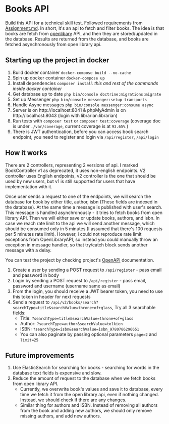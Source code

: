 # Books API

Build this API for a technical skill test. Followed requirements from [Assignment.md](./Assignment.md). In short, it's an api to fetch 
and filter books. The idea is that books are fetch from [openlibary](https://openlibrary.org/dev/docs/api/search) API,
and then they are stored/updated in the database. Results are returned from the database, and books are fetched 
asynchronously from open library api.

## Starting up the project in docker

1. Build docker container `docker-compose build --no-cache`
2. Spin up docker container `docker-compose up`
3. Install dependencies `composer install` *this and rest of the commands inside docker container*
4. Get database up to date `php bin/console doctrine:migrations:migrate`
5. Set up Messenger `php bin/console messenger:setup-transports`
6. Handle Async messages `php bin/console messenger:consume async`
7. Server is on http://localhost:8041 & phpMyAdmin is on http://localhost:8043 (login with librarian:librarian)
8. Run tests with `composer test` or `composer test:coverage` (coverage doc is under `./var/coverage`, current coverage is at `93.65%` )
9. There is JWT authentication, before you can access book search endpoint, you need to register and login via `/api/register`, `/api/login`

## How it works

There are 2 controllers, representing 2 versions of api. I marked BookController v1 as deprecated, 
it uses non-english endpoints. V2 controller uses English endpoints, v2 controller is the one that should be used by new 
users, but v1 is still supported for users that have implementation with it.

Once user sends a request to one of the endpoints, we will search the database for book by either title, author, isbn 
(These fields are indexed in the database). At the same time a message is published with user's search. This message is 
handled asynchronously - it tries to fetch books from open library API. Then we will either save or update books, authors,
and isbn. In case we reach rate limit to the api we will send another message, which should be consumed only in 5 minutes 
(I assumed that there's 100 requests per 5 minutes rate limit). However, i could not reproduce rate limit exceptions from
OpenLibraryAPI, so instead you could manually throw an exception in message handler, so that try/catch block sends another message with a delay.

You can test the project by checking project's [OpenAPI](./openapi/openapi.yml) documentation.
1. Create a user by sending a POST request to `/api/register` - pass email and password in body
2. Login by sending a POST request to `/api/register` - pass email, password and username (username same as email)
3. From the login, you should receive a JWT bearer token, you need to use this token in header for next requests
4. Send a request to `/api/v2/books/search?searchType=title&searchValue=throne+of+glass`, Try all 3 searchable fields:
   - Title: `?searchType=title&searchValue=throne+of+glass`
   - Author: `?searchType=author&searchValue=tolkien`
   - ISBN: `?searchType=isbn&searchValue=isbn_9780786296651`
   - You can also paginate by passing optional parameters `page=2` and `limit=25`


## Future improvements

1. Use ElasticSearch for searching for books - searching for words in the database text fields is expensive and slow.
2. Reduce the amount of request to the database when we fetch books from open library API. 
   - Currently, we overwrite book's values and save it to database, every time we fetch it from the open library api, even if
nothing changed. Instead, we should check if there are any changes.
   - Similar thing for authors and ISBN. Instead of removing all authors from the book and adding new authors, we 
should only remove missing authors, and add new authors.
